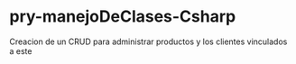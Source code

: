 # pry-manejoDeClases-Csharp
Creacion de un CRUD para administrar productos y los clientes vinculados a este
